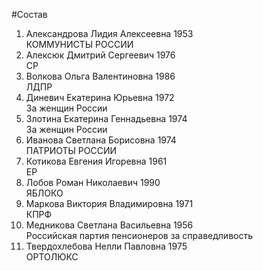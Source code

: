 #Состав
1. Александрова Лидия Алексеевна 1953   
    КОММУНИСТЫ РОССИИ
2. Алексюк Дмитрий Сергеевич 1976   
    СР
3. Волкова Ольга Валентиновна 1986   
    ЛДПР
4. Диневич Екатерина Юрьевна 1972   
    За женщин России
5. Злотина Екатерина Геннадьевна 1974   
    За женщин России
6. Иванова Светлана Борисовна 1974   
    ПАТРИОТЫ РОССИИ
7. Котикова Евгения Игоревна 1961   
    ЕР
8. Лобов Роман Николаевич 1990   
    ЯБЛОКО
9. Маркова Виктория Владимировна 1971   
    КПРФ
10. Медникова Светлана Васильевна 1956   
    Российская партия пенсионеров за справедливость
11. Твердохлебова Нелли Павловна 1975   
    ОРТОЛЮКС
